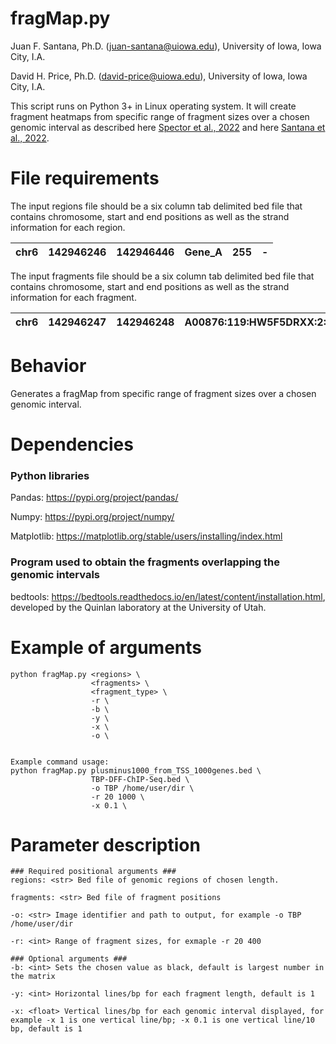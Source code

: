 # fragMap.py #
Juan F. Santana, Ph.D. (<juan-santana@uiowa.edu>), University of Iowa, Iowa City, I.A.

David H. Price, Ph.D. (<david-price@uiowa.edu>), University of Iowa, Iowa City, I.A.

This script runs on Python 3+ in Linux operating system. It will create fragment heatmaps from specific range of fragment sizes over a chosen genomic interval as described here [Spector et al., 2022](https://www.nature.com/articles/s41467-022-29739-x) and here [Santana et al., 2022](https://academic.oup.com/nar/advance-article/doi/10.1093/nar/gkac678/6659871?guestAccessKey=88024805-7d8e-4421-a032-dbef1c737757). 

# File requirements #
The input regions file should be a six column tab delimited bed file that contains chromosome, start and end positions as well as the strand information for each region.  
 
| chr6 | 142946246 | 142946446 | Gene_A | 255 | - |
|:----:|:---------:|:---------:|:------:|:---:|:-:|

The input fragments file should be a six column tab delimited bed file that contains chromosome, start and end positions as well as the strand information for each fragment.

| chr6 | 142946247 | 142946248 | A00876:119:HW5F5DRXX:2:2207:29170:1157 | 255 | - |
|:----:|:---------:|:---------:|:--------------------------------------:|:---:|:-:|


# Behavior #
Generates a fragMap from specific range of fragment sizes over a chosen genomic interval. 

# Dependencies #
### Python libraries ###
Pandas: https://pypi.org/project/pandas/

Numpy: https://pypi.org/project/numpy/

Matplotlib: https://matplotlib.org/stable/users/installing/index.html

### Program used to obtain the fragments overlapping the genomic intervals ###
bedtools: https://bedtools.readthedocs.io/en/latest/content/installation.html, developed by the Quinlan laboratory at the University of Utah. 

# Example of arguments #
```
python fragMap.py <regions> \
                  <fragments> \
                  <fragment_type> \
                  -r \
                  -b \
                  -y \
                  -x \
                  -o \


Example command usage: 
python fragMap.py plusminus1000_from_TSS_1000genes.bed \
                  TBP-DFF-ChIP-Seq.bed \
                  -o TBP /home/user/dir \
                  -r 20 1000 \
                  -x 0.1 \

```
# Parameter description #
```
### Required positional arguments ###
regions: <str> Bed file of genomic regions of chosen length.

fragments: <str> Bed file of fragment positions

-o: <str> Image identifier and path to output, for example -o TBP /home/user/dir

-r: <int> Range of fragment sizes, for exmaple -r 20 400

### Optional arguments ###
-b: <int> Sets the chosen value as black, default is largest number in the matrix

-y: <int> Horizontal lines/bp for each fragment length, default is 1

-x: <float> Vertical lines/bp for each genomic interval displayed, for example -x 1 is one vertical line/bp; -x 0.1 is one vertical line/10 bp, default is 1

```

